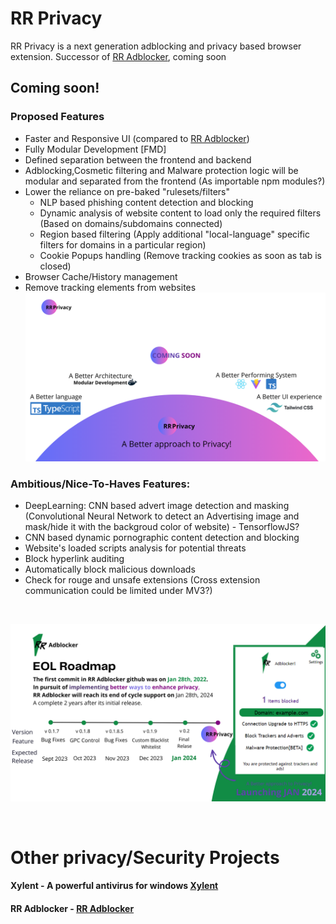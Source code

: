# RR Privacy
RR Privacy is a next generation adblocking and privacy based browser extension. 
Successor of [RR Adblocker](https://github.com/Rutuj-Runwal/RR-Adblocker), coming soon

## Coming soon!

### Proposed Features 
- Faster and Responsive UI (compared to [RR Adblocker](https://github.com/Rutuj-Runwal/RR-Adblocker))
- Fully Modular Development [FMD] 
- Defined separation between the frontend and backend
- Adblocking,Cosmetic filtering and Malware protection logic will be modular and separated from the frontend (As importable npm modules?)
- Lower the reliance on pre-baked "rulesets/filters"
    - NLP based phishing content detection and blocking
    - Dynamic analysis of website content to load only the required filters (Based on domains/subdomains connected)
    - Region based filtering (Apply additional "local-language" specific filters for domains in a particular region)
    - Cookie Popups handling (Remove tracking cookies as soon as tab is closed)
- Browser Cache/History management
- Remove tracking elements from websites
![RR Privacy Spec](https://github.com/Rutuj-Runwal/RR-Privacy/blob/main/RR%20Privacy%20Proposal.png)

### Ambitious/Nice-To-Haves Features:
- DeepLearning: CNN based advert image detection and masking (Convolutional Neural Network to detect an Advertising image and mask/hide it with the backgroud color of website) - TensorflowJS?
- CNN based dynamic pornographic content detection and blocking
- Website's loaded scripts analysis for potential threats
- Block hyperlink auditing
- Automatically block malicious downloads
- Check for rouge and unsafe extensions (Cross extension communication could be limited under MV3?)


<br>

![RR Adblocker Roadmap](https://github.com/Rutuj-Runwal/RR-Privacy/blob/main/RR%20Adblocker%20EOL.png)

<br>

# Other privacy/Security Projects

#### Xylent - A powerful antivirus for windows [Xylent](https://github.com/Rutuj-Runwal/Xylent)
#### RR Adblocker - [RR Adblocker](https://github.com/Rutuj-Runwal/RR-Adblocker)
